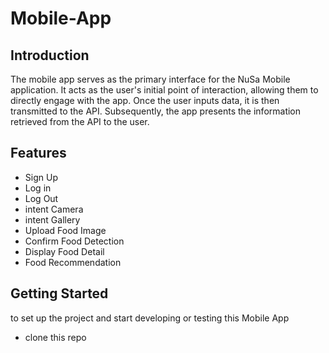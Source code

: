 # Mobile-App
## Introduction
The mobile app serves as the primary interface for the NuSa Mobile application. It acts as the user's initial point of interaction, allowing them to directly engage with the app. Once the user inputs data, it is then transmitted to the API. Subsequently, the app presents the information retrieved from the API to the user.

## Features
+ Sign Up
+ Log in
+ Log Out
+ intent Camera
+ intent Gallery
+ Upload Food Image
+ Confirm Food Detection
+ Display Food Detail
+ Food Recommendation

## Getting Started
to set up the project and start developing or testing this Mobile App
- clone this repo
